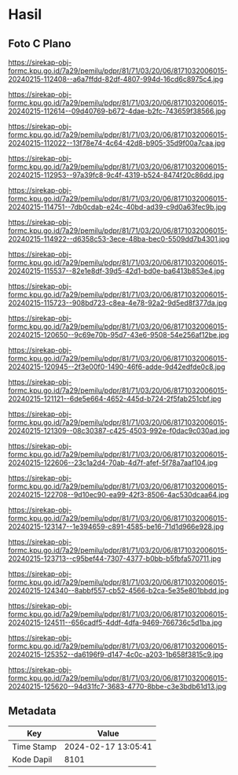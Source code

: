 # Hasil

## Foto C Plano

https://sirekap-obj-formc.kpu.go.id/7a29/pemilu/pdpr/81/71/03/20/06/8171032006015-20240215-112408--a6a7ffdd-82df-4807-994d-16cd6c8975c4.jpg

https://sirekap-obj-formc.kpu.go.id/7a29/pemilu/pdpr/81/71/03/20/06/8171032006015-20240215-112614--09d40769-b672-4dae-b2fc-743659f38566.jpg

https://sirekap-obj-formc.kpu.go.id/7a29/pemilu/pdpr/81/71/03/20/06/8171032006015-20240215-112022--13f78e74-4c64-42d8-b905-35d9f00a7caa.jpg

https://sirekap-obj-formc.kpu.go.id/7a29/pemilu/pdpr/81/71/03/20/06/8171032006015-20240215-112953--97a39fc8-9c4f-4319-b524-8474f20c86dd.jpg

https://sirekap-obj-formc.kpu.go.id/7a29/pemilu/pdpr/81/71/03/20/06/8171032006015-20240215-114751--7db0cdab-e24c-40bd-ad39-c9d0a63fec9b.jpg

https://sirekap-obj-formc.kpu.go.id/7a29/pemilu/pdpr/81/71/03/20/06/8171032006015-20240215-114922--d6358c53-3ece-48ba-bec0-5509dd7b4301.jpg

https://sirekap-obj-formc.kpu.go.id/7a29/pemilu/pdpr/81/71/03/20/06/8171032006015-20240215-115537--82e1e8df-39d5-42d1-bd0e-ba6413b853e4.jpg

https://sirekap-obj-formc.kpu.go.id/7a29/pemilu/pdpr/81/71/03/20/06/8171032006015-20240215-115723--908bd723-c8ea-4e78-92a2-9d5ed8f377da.jpg

https://sirekap-obj-formc.kpu.go.id/7a29/pemilu/pdpr/81/71/03/20/06/8171032006015-20240215-120650--9c69e70b-95d7-43e6-9508-54e256af12be.jpg

https://sirekap-obj-formc.kpu.go.id/7a29/pemilu/pdpr/81/71/03/20/06/8171032006015-20240215-120945--2f3e00f0-1490-46f6-adde-9d42edfde0c8.jpg

https://sirekap-obj-formc.kpu.go.id/7a29/pemilu/pdpr/81/71/03/20/06/8171032006015-20240215-121121--6de5e664-4652-445d-b724-2f5fab251cbf.jpg

https://sirekap-obj-formc.kpu.go.id/7a29/pemilu/pdpr/81/71/03/20/06/8171032006015-20240215-121309--08c30387-c425-4503-992e-f0dac9c030ad.jpg

https://sirekap-obj-formc.kpu.go.id/7a29/pemilu/pdpr/81/71/03/20/06/8171032006015-20240215-122606--23c1a2d4-70ab-4d7f-afef-5f78a7aaf104.jpg

https://sirekap-obj-formc.kpu.go.id/7a29/pemilu/pdpr/81/71/03/20/06/8171032006015-20240215-122708--9d10ec90-ea99-42f3-8506-4ac530dcaa64.jpg

https://sirekap-obj-formc.kpu.go.id/7a29/pemilu/pdpr/81/71/03/20/06/8171032006015-20240215-123147--1e394659-c891-4585-be16-71d1d966e928.jpg

https://sirekap-obj-formc.kpu.go.id/7a29/pemilu/pdpr/81/71/03/20/06/8171032006015-20240215-123713--c95bef44-7307-4377-b0bb-b5fbfa570711.jpg

https://sirekap-obj-formc.kpu.go.id/7a29/pemilu/pdpr/81/71/03/20/06/8171032006015-20240215-124340--8abbf557-cb52-4566-b2ca-5e35e801bbdd.jpg

https://sirekap-obj-formc.kpu.go.id/7a29/pemilu/pdpr/81/71/03/20/06/8171032006015-20240215-124511--656cadf5-4ddf-4dfa-9469-766736c5d1ba.jpg

https://sirekap-obj-formc.kpu.go.id/7a29/pemilu/pdpr/81/71/03/20/06/8171032006015-20240215-125352--da6196f9-d147-4c0c-a203-1b658f3815c9.jpg

https://sirekap-obj-formc.kpu.go.id/7a29/pemilu/pdpr/81/71/03/20/06/8171032006015-20240215-125620--94d31fc7-3683-4770-8bbe-c3e3bdb61d13.jpg


## Metadata

| Key        | Value               |
| ---------- | ------------------- |
| Time Stamp | 2024-02-17 13:05:41 |
| Kode Dapil | 8101                |



